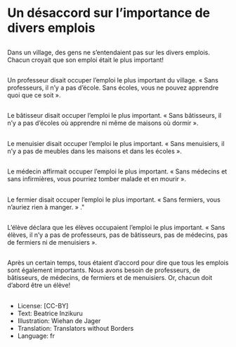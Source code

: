 # Un désaccord sur l’importance de divers emplois

##
Dans un village, des gens ne
s’entendaient pas sur les divers
emplois.
Chacun croyait que son emploi
était le plus important!

##
Un professeur disait occuper
l’emploi le plus important du
village.
« Sans professeurs, il n’y a pas
d’école. Sans écoles, vous ne
pouvez apprendre quoi que ce
soit ».

##
Le bâtisseur disait occuper
l’emploi le plus important.
« Sans bâtisseurs, il n’y a pas
d’écoles où apprendre ni même
de maisons où dormir ».

##
Le menuisier disait occuper
l’emploi le plus important.
« Sans menuisiers, il n’y a pas
de meubles dans les maisons et
dans les écoles ».

##
Le médecin affirmait occuper
l’emploi le plus important.
« Sans médecins et sans
infirmières, vous pourriez
tomber malade et en mourir ».

##
Le fermier disait occuper
l’emploi le plus important.
« Sans fermiers, vous n’auriez
rien à manger. »
."

##
L’élève déclara que les élèves
occupaient l’emploi le plus
important.
« Sans élèves, il n’y a pas de
professeurs, pas de bâtisseurs,
pas de médecins, pas de
fermiers ni de menuisiers ».

##
Après un certain temps, tous
étaient d’accord pour dire que
tous les emplois sont
également importants.
Nous avons besoin de
professeurs, de bâtisseurs, de
médecins, de fermiers et de
menuisiers.
Or, chacun doit d’abord être un
élève!

##
* License: [CC-BY]
* Text: Beatrice Inzikuru
* Illustration: Wiehan de Jager
* Translation: Translators without Borders
* Language: fr

